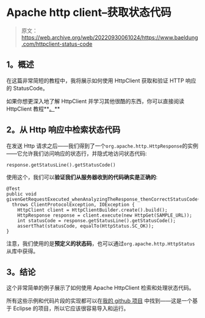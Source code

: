 # Apache http client–获取状态代码

> 原文：<https://web.archive.org/web/20220930061024/https://www.baeldung.com/httpclient-status-code>

## 1。概述

在这篇非常简短的教程中，我将展示如何使用 HttpClient 获取和验证 HTTP 响应的 StatusCode。

如果你想更深入地了解 HttpClient 并学习其他很酷的东西，你可以直接阅读 HttpClient 教程**[。](/web/20220917100509/https://www.baeldung.com/httpclient-guide "Cool basic and more advanced things you can do with the HttpClient 4")**

## 2。从 Http 响应中检索状态代码

在发送 Http 请求之后——我们得到了一个`org.apache.http.HttpResponse`的实例——它允许我们访问响应的状态行，并隐式地访问状态代码:

```
response.getStatusLine().getStatusCode()
```

使用这个，我们可以**验证我们从服务器收到的代码确实是正确的**:

```
@Test
public void givenGetRequestExecuted_whenAnalyzingTheResponse_thenCorrectStatusCode() 
  throws ClientProtocolException, IOException {
    HttpClient client = HttpClientBuilder.create().build();    
    HttpResponse response = client.execute(new HttpGet(SAMPLE_URL));
    int statusCode = response.getStatusLine().getStatusCode();
    assertThat(statusCode, equalTo(HttpStatus.SC_OK));
}
```

注意，我们使用的是**预定义的状态码**，也可以通过`org.apache.http.HttpStatus`从库中获得。

## 3。结论

这个非常简单的例子展示了如何使用 Apache HttpClient 检索和处理状态代码。

所有这些示例和代码片段的实现都可以在[我的 github 项目](https://web.archive.org/web/20220917100509/https://github.com/eugenp/tutorials/tree/master/httpclient-simple "Github Project exemplifying Live HttpClient 4.3 examples") 中找到——这是一个基于 Eclipse 的项目，所以它应该很容易导入和运行。